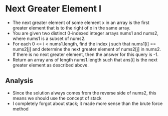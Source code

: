 # Next Greater Element I
- The next greater element of some element x in an array is the first greater element that is to the right of x in the same array.
- You are given two distinct 0-indexed integer arrays nums1 and nums2, where nums1 is a subset of nums2.
- For each 0 <= i < nums1.length, find the index j such that nums1[i] == nums2[j] and determine the next greater element of nums2[j] in nums2. If there is no next greater element, then the answer for this query is -1.
- Return an array ans of length nums1.length such that ans[i] is the next greater element as described above.

## Analysis
- Since the solution always comes from the reverse side of nums2, this means we should use the concept of stack
- I completely forgot about stack; it made more sense than the brute force method
